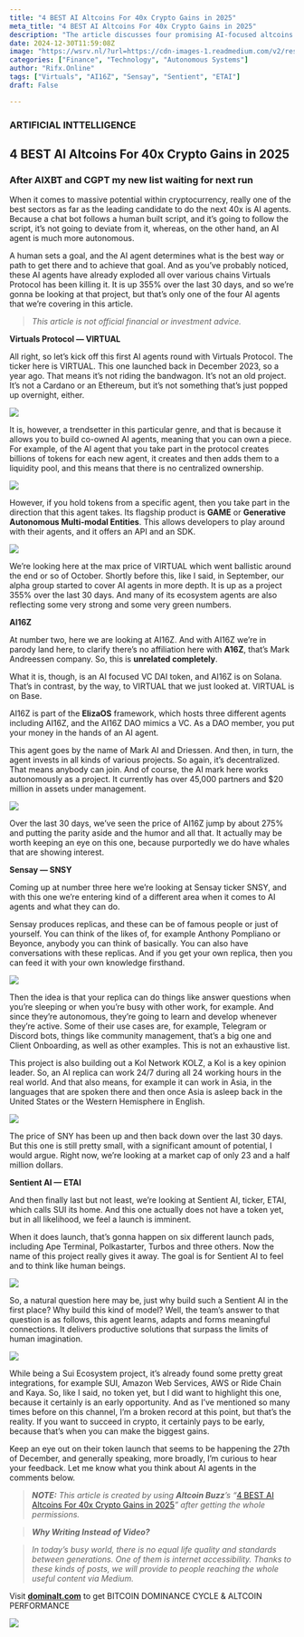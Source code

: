 ```yaml
---
title: "4 BEST AI Altcoins For 40x Crypto Gains in 2025"
meta_title: "4 BEST AI Altcoins For 40x Crypto Gains in 2025"
description: "The article discusses four promising AI-focused altcoins that could potentially yield significant returns in the cryptocurrency market by 2025. The highlighted projects include Virtuals Protocol (VIRTUAL), which enables co-owned AI agents; AI16Z, a decentralized venture capital token on Solana; Sensay (SNSY), which creates autonomous replicas for various applications; and Sentient AI (ETAI), which aims to develop human-like AI with an imminent token launch. Each project showcases unique features and growth, indicating their potential in the evolving AI sector within cryptocurrency."
date: 2024-12-30T11:59:08Z
image: "https://wsrv.nl/?url=https://cdn-images-1.readmedium.com/v2/resize:fit:800/1*VbbxLJFily8ctyWaZnYb3A.png"
categories: ["Finance", "Technology", "Autonomous Systems"]
author: "Rifx.Online"
tags: ["Virtuals", "AI16Z", "Sensay", "Sentient", "ETAI"]
draft: False

---
```





### ARTIFICIAL INTTELLIGENCE


## 4 BEST AI Altcoins For 40x Crypto Gains in 2025


### After AIXBT and CGPT my new list waiting for next run

When it comes to massive potential within cryptocurrency, really one of the best sectors as far as the leading candidate to do the next 40x is AI agents. Because a chat bot follows a human built script, and it’s going to follow the script, it’s not going to deviate from it, whereas, on the other hand, an AI agent is much more autonomous.

A human sets a goal, and the AI agent determines what is the best way or path to get there and to achieve that goal. And as you’ve probably noticed, these AI agents have already exploded all over various chains Virtuals Protocol has been killing it. It is up 355% over the last 30 days, and so we’re gonna be looking at that project, but that’s only one of the four AI agents that we’re covering in this article.


> *This article is not official financial or investment advice.*

**Virtuals Protocol — VIRTUAL**

All right, so let’s kick off this first AI agents round with Virtuals Protocol. The ticker here is VIRTUAL. This one launched back in December 2023, so a year ago. That means it’s not riding the bandwagon. It’s not an old project. It’s not a Cardano or an Ethereum, but it’s not something that’s just popped up overnight, either.

![](https://wsrv.nl/?url=https://cdn-images-1.readmedium.com/v2/resize:fit:800/1*ug9gQlrgl5ZeH5InoVhH6w.png)

It is, however, a trendsetter in this particular genre, and that is because it allows you to build co\-owned AI agents, meaning that you can own a piece. For example, of the AI agent that you take part in the protocol creates billions of tokens for each new agent, it creates and then adds them to a liquidity pool, and this means that there is no centralized ownership.

![](https://wsrv.nl/?url=https://cdn-images-1.readmedium.com/v2/resize:fit:800/1*wuoOA-WwENdp4iKTKBByyg.png)

However, if you hold tokens from a specific agent, then you take part in the direction that this agent takes. Its flagship product is **GAME** or **Generative Autonomous Multi\-modal Entities**. This allows developers to play around with their agents, and it offers an API and an SDK.

![](https://wsrv.nl/?url=https://cdn-images-1.readmedium.com/v2/resize:fit:800/1*AdBZgrtnyFxsiZpLBNjPIA.png)

We’re looking here at the max price of VIRTUAL which went ballistic around the end or so of October. Shortly before this, like I said, in September, our alpha group started to cover AI agents in more depth. It is up as a project 355% over the last 30 days. And many of its ecosystem agents are also reflecting some very strong and some very green numbers.

**AI16Z**

At number two, here we are looking at AI16Z. And with AI16Z we’re in parody land here, to clarify there’s no affiliation here with **A16Z**, that’s Mark Andreessen company. So, this is **unrelated completely**.

What it is, though, is an AI focused VC DAI token, and AI16Z is on Solana. That’s in contrast, by the way, to VIRTUAL that we just looked at. VIRTUAL is on Base.

AI16Z is part of the **ElizaOS** framework, which hosts three different agents including AI16Z, and the AI16Z DAO mimics a VC. As a DAO member, you put your money in the hands of an AI agent.

This agent goes by the name of Mark AI and Driessen. And then, in turn, the agent invests in all kinds of various projects. So again, it’s decentralized. That means anybody can join. And of course, the AI mark here works autonomously as a project. It currently has over 45,000 partners and $20 million in assets under management.

![](https://wsrv.nl/?url=https://cdn-images-1.readmedium.com/v2/resize:fit:800/1*reTr8EetQoSx-uO25uvLxw.png)

Over the last 30 days, we’ve seen the price of AI16Z jump by about 275% and putting the parity aside and the humor and all that. It actually may be worth keeping an eye on this one, because purportedly we do have whales that are showing interest.

**Sensay — SNSY**

Coming up at number three here we’re looking at Sensay ticker SNSY, and with this one we’re entering kind of a different area when it comes to AI agents and what they can do.

Sensay produces replicas, and these can be of famous people or just of yourself. You can think of the likes of, for example Anthony Pompliano or Beyonce, anybody you can think of basically. You can also have conversations with these replicas. And if you get your own replica, then you can feed it with your own knowledge firsthand.

![](https://wsrv.nl/?url=https://cdn-images-1.readmedium.com/v2/resize:fit:800/1*6gYGd3g3SVEG4rK4DTeoYA.png)

Then the idea is that your replica can do things like answer questions when you’re sleeping or when you’re busy with other work, for example. And since they’re autonomous, they’re going to learn and develop whenever they’re active. Some of their use cases are, for example, Telegram or Discord bots, things like community management, that’s a big one and Client Onboarding, as well as other examples. This is not an exhaustive list.

This project is also building out a Kol Network KOLZ, a Kol is a key opinion leader. So, an AI replica can work 24/7 during all 24 working hours in the real world. And that also means, for example it can work in Asia, in the languages that are spoken there and then once Asia is asleep back in the United States or the Western Hemisphere in English.

![](https://wsrv.nl/?url=https://cdn-images-1.readmedium.com/v2/resize:fit:800/1*reDl5O3kGqwTBSv5crpbFQ.png)

The price of SNY has been up and then back down over the last 30 days. But this one is still pretty small, with a significant amount of potential, I would argue. Right now, we’re looking at a market cap of only 23 and a half million dollars.

**Sentient AI — ETAI**

And then finally last but not least, we’re looking at Sentient AI, ticker, ETAI, which calls SUI its home. And this one actually does not have a token yet, but in all likelihood, we feel a launch is imminent.

When it does launch, that’s gonna happen on six different launch pads, including Ape Terminal, Polkastarter, Turbos and three others. Now the name of this project really gives it away. The goal is for Sentient AI to feel and to think like human beings.

![](https://wsrv.nl/?url=https://cdn-images-1.readmedium.com/v2/resize:fit:800/1*612nTaeWsegi3xZTmF-cMQ.png)

So, a natural question here may be, just why build such a Sentient AI in the first place? Why build this kind of model? Well, the team’s answer to that question is as follows, this agent learns, adapts and forms meaningful connections. It delivers productive solutions that surpass the limits of human imagination.

![](https://wsrv.nl/?url=https://cdn-images-1.readmedium.com/v2/resize:fit:800/1*wzjkWp0GfyoAaeX_7maEpQ.png)

While being a Sui Ecosystem project, it’s already found some pretty great integrations, for example SUI, Amazon Web Services, AWS or Ride Chain and Kaya. So, like I said, no token yet, but I did want to highlight this one, because it certainly is an early opportunity. And as I’ve mentioned so many times before on this channel, I’m a broken record at this point, but that’s the reality. If you want to succeed in crypto, it certainly pays to be early, because that’s when you can make the biggest gains.

Keep an eye out on their token launch that seems to be happening the 27th of December, and generally speaking, more broadly, I’m curious to hear your feedback. Let me know what you think about AI agents in the comments below.


> ***NOTE:*** *This article is created by using **Altcoin Buzz**’s “*[4 BEST AI Altcoins For 40x Crypto Gains in 2025](https://www.youtube.com/watch?v=36Xuo-pqfdE)*” after getting the whole permissions.*


> ***Why Writing Instead of Video?***


> *In today’s busy world, there is no equal life quality and standards between generations. One of them is internet accessibility. Thanks to these kinds of posts, we will provide to people reaching the whole useful content via Medium.*

Visit [**dominalt.com**](https://dominalt.com/) to get BITCOIN DOMINANCE CYCLE \& ALTCOIN PERFORMANCE

![](https://wsrv.nl/?url=https://cdn-images-1.readmedium.com/v2/resize:fit:800/1*p896mWBXYYeH0uh0xGLsrQ.gif?output=gif&n=50)


